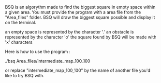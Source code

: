 BSQ is an algorythm made to find the biggest square in empty space within a given area.
You must provide the program with a area file from the "Area_files" folder.
BSQ will draw the biggest square possible and display it on the terminal.

an empty space is represented by the character '.'
an obstacle is represented by the character 'o'
the square found by BSQ will be made with 'x' characters

Here is how to use the program :

./bsq Area_files/intermediate_map_100_100

or replace "intermediate_map_100_100" by the name of another file you'd like to try BSQ with.

